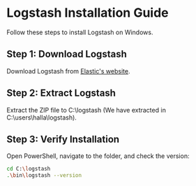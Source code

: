 # Logstash Installation Guide
Follow these steps to install Logstash on Windows.

## Step 1: Download Logstash
Download Logstash from [Elastic's website](https://www.elastic.co/downloads/logstash).

## Step 2: Extract Logstash
Extract the ZIP file to C:\logstash (We have extracted in C:\users\halla<user folder>\logstash).

## Step 3: Verify Installation
Open PowerShell, navigate to the folder, and check the version:
```sh
cd C:\logstash
.\bin\logstash --version
